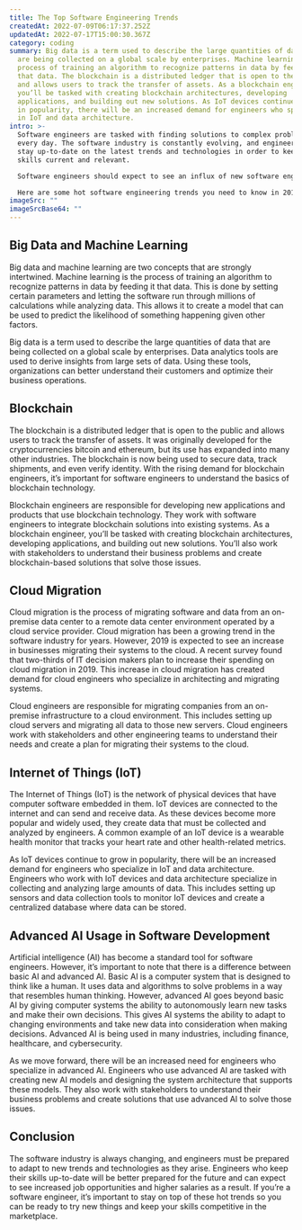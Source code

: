 ```yaml
---
title: The Top Software Engineering Trends
createdAt: 2022-07-09T06:17:37.252Z
updatedAt: 2022-07-17T15:00:30.367Z
category: coding
summary: Big data is a term used to describe the large quantities of data that
  are being collected on a global scale by enterprises. Machine learning is the
  process of training an algorithm to recognize patterns in data by feeding it
  that data. The blockchain is a distributed ledger that is open to the public
  and allows users to track the transfer of assets. As a blockchain engineer,
  you’ll be tasked with creating blockchain architectures, developing
  applications, and building out new solutions. As IoT devices continue to grow
  in popularity, there will be an increased demand for engineers who specialize
  in IoT and data architecture.
intro: >-
  Software engineers are tasked with finding solutions to complex problems
  every day. The software industry is constantly evolving, and engineers must
  stay up-to-date on the latest trends and technologies in order to keep their
  skills current and relevant.

  Software engineers should expect to see an influx of new software engineering trends in the coming year. Engineers need to be ready to adapt their skills and master new techniques as the world of software continues to rapidly change. As technology moves forward at a rapid pace, it’s important for engineers to be self-aware, constantly learning about new ways of doing things so that they can continue providing value through their work. 

  Here are some hot software engineering trends you need to know in 2019 and beyond. Read on, and get ready for a future filled with opportunities for those who can keep up with these changes.
imageSrc: ""
imageSrcBase64: ""
---
```


## Big Data and Machine Learning

Big data and machine learning are two concepts that are strongly intertwined. Machine learning is the process of training an algorithm to recognize patterns in data by feeding it that data. This is done by setting certain parameters and letting the software run through millions of calculations while analyzing data. This allows it to create a model that can be used to predict the likelihood of something happening given other factors.

Big data is a term used to describe the large quantities of data that are being collected on a global scale by enterprises. Data analytics tools are used to derive insights from large sets of data. Using these tools, organizations can better understand their customers and optimize their business operations.

## Blockchain

The blockchain is a distributed ledger that is open to the public and allows users to track the transfer of assets. It was originally developed for the cryptocurrencies bitcoin and ethereum, but its use has expanded into many other industries. The blockchain is now being used to secure data, track shipments, and even verify identity. With the rising demand for blockchain engineers, it’s important for software engineers to understand the basics of blockchain technology.

Blockchain engineers are responsible for developing new applications and products that use blockchain technology. They work with software engineers to integrate blockchain solutions into existing systems. As a blockchain engineer, you’ll be tasked with creating blockchain architectures, developing applications, and building out new solutions. You’ll also work with stakeholders to understand their business problems and create blockchain-based solutions that solve those issues.

## Cloud Migration

Cloud migration is the process of migrating software and data from an on-premise data center to a remote data center environment operated by a cloud service provider. Cloud migration has been a growing trend in the software industry for years. However, 2019 is expected to see an increase in businesses migrating their systems to the cloud. A recent survey found that two-thirds of IT decision makers plan to increase their spending on cloud migration in 2019. This increase in cloud migration has created demand for cloud engineers who specialize in architecting and migrating systems.

Cloud engineers are responsible for migrating companies from an on-premise infrastructure to a cloud environment. This includes setting up cloud servers and migrating all data to those new servers. Cloud engineers work with stakeholders and other engineering teams to understand their needs and create a plan for migrating their systems to the cloud.

## Internet of Things (IoT)

The Internet of Things (IoT) is the network of physical devices that have computer software embedded in them. IoT devices are connected to the internet and can send and receive data. As these devices become more popular and widely used, they create data that must be collected and analyzed by engineers. A common example of an IoT device is a wearable health monitor that tracks your heart rate and other health-related metrics.

As IoT devices continue to grow in popularity, there will be an increased demand for engineers who specialize in IoT and data architecture. Engineers who work with IoT devices and data architecture specialize in collecting and analyzing large amounts of data. This includes setting up sensors and data collection tools to monitor IoT devices and create a centralized database where data can be stored.

## Advanced AI Usage in Software Development

Artificial intelligence (AI) has become a standard tool for software engineers. However, it’s important to note that there is a difference between basic AI and advanced AI. Basic AI is a computer system that is designed to think like a human. It uses data and algorithms to solve problems in a way that resembles human thinking. However, advanced AI goes beyond basic AI by giving computer systems the ability to autonomously learn new tasks and make their own decisions. This gives AI systems the ability to adapt to changing environments and take new data into consideration when making decisions. Advanced AI is being used in many industries, including finance, healthcare, and cybersecurity.

As we move forward, there will be an increased need for engineers who specialize in advanced AI. Engineers who use advanced AI are tasked with creating new AI models and designing the system architecture that supports these models. They also work with stakeholders to understand their business problems and create solutions that use advanced AI to solve those issues.

## Conclusion

The software industry is always changing, and engineers must be prepared to adapt to new trends and technologies as they arise. Engineers who keep their skills up-to-date will be better prepared for the future and can expect to see increased job opportunities and higher salaries as a result. If you’re a software engineer, it’s important to stay on top of these hot trends so you can be ready to try new things and keep your skills competitive in the marketplace.
